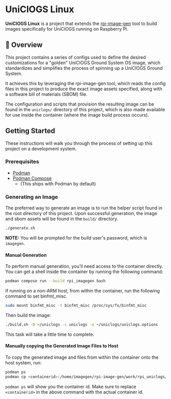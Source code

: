 # UniClOGS Linux

**UniClOGS Linux** is a project that extends the
[rpi-image-gen](https://github.com/raspberrypi/rpi-image-gen)
tool to build images specifically for UniClOGS running on Raspberry Pi.

## 📖 Overview

This project contains a series of configs used to define the desired
customizations for a "golden" UniClOGS Ground System OS image, which
standardizes and simplifies the process of spinning up a UniClOGS Ground System.

It achieves this by leveraging the rpi-image-gen tool, which reads the config
files in this project to produce the exact image assets specified, along with a
software bill of materials (SBOM) file.

The configuration and scripts that provision the resulting image can be found in
the `uniclogs/` directory of this project, which is also made available for use
inside the container (where the image build process occurs).

## Getting Started

These instructions will walk you through the process of setting up this project
on a development system.

### Prerequisites

- [Podman](https://docs.podman.io/en/latest/)
- [Podman Compose](https://github.com/containers/podman-compose)
  - (This ships with Podman by default)

### Generating an Image

The preferred way to generate an image is to run the helper script found in the
root directory of this project. Upon successful generation, the image and sbom
assets will be found in the `build/` directory.

```sh
./generate.sh
```

**NOTE:** You will be prompted for the build user's password, which is
`imagegen`.

#### Manual Generation

To perform manual generation, you'll need access to the container directly. You
can get a shell inside the container by running the following command:

```sh
podman compose run --build rpi_imagegen bash
```

If running on a non-ARM host, from within the container, run the following
command to set binfmt_misc.

```sh
sudo mount binfmt_misc -t binfmt_misc /proc/sys/fs/binfmt_misc
```

Then build the image:

```sh
./build.sh -D ~/uniclogs -c uniclogs -o ~/uniclogs/uniclogs.options
```

This task will take a little time to complete.

#### Manually copying the Generated Image Files to Host

To copy the generated image and files from within the container onto the host
system, run:

```sh
podman ps
podman cp <containerid>:/home/imagegen/rpi-image-gen/work/rpi_uniclogs/deploy /path/to/destination
```

`podman ps` will show you the container id. Make sure to replace `<containerid>`
in the above command with the actual container id.
